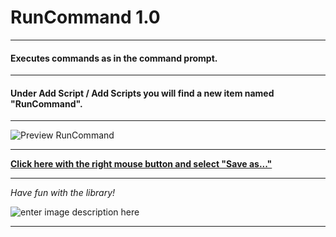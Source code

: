 # RunCommand 1.0
---
#### Executes commands as in the command prompt.
---
#### Under Add Script / Add Scripts you will find a new item named "RunCommand".
---

![Preview RunCommand](https://i.imgur.com/zsatv1f.gif)

---
**[Click here with the right mouse button and select "Save as..."](https://github.com/SoonGames/quest_libraries/raw/master/RunCommand/RunCommand.aslx)**

---

*Have fun with the library!*

![enter image description here](https://i.imgur.com/lNRf4L7.png)

---